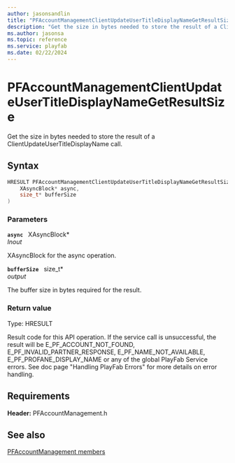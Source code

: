 ```yaml
---
author: jasonsandlin
title: "PFAccountManagementClientUpdateUserTitleDisplayNameGetResultSize"
description: "Get the size in bytes needed to store the result of a ClientUpdateUserTitleDisplayName call."
ms.author: jasonsa
ms.topic: reference
ms.service: playfab
ms.date: 02/22/2024
---
```


# PFAccountManagementClientUpdateUserTitleDisplayNameGetResultSize  

Get the size in bytes needed to store the result of a ClientUpdateUserTitleDisplayName call.  

## Syntax  
  
```cpp
HRESULT PFAccountManagementClientUpdateUserTitleDisplayNameGetResultSize(  
    XAsyncBlock* async,  
    size_t* bufferSize  
)  
```  
  
### Parameters  
  
**`async`** &nbsp; XAsyncBlock*  
*_Inout_*  
  
XAsyncBlock for the async operation.  
  
**`bufferSize`** &nbsp; size_t*  
*output*  
  
The buffer size in bytes required for the result.  
  
  
### Return value
Type: HRESULT
  
Result code for this API operation. If the service call is unsuccessful, the result will be E_PF_ACCOUNT_NOT_FOUND, E_PF_INVALID_PARTNER_RESPONSE, E_PF_NAME_NOT_AVAILABLE, E_PF_PROFANE_DISPLAY_NAME or any of the global PlayFab Service errors. See doc page "Handling PlayFab Errors" for more details on error handling.
  
  
## Requirements  
  
**Header:** PFAccountManagement.h
  
## See also  
[PFAccountManagement members](../pfaccountmanagement_members.md)  

  
  

